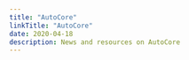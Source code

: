 ```yaml
---
title: "AutoCore"
linkTitle: "AutoCore"
date: 2020-04-18
description: News and resources on AutoCore
---
```


